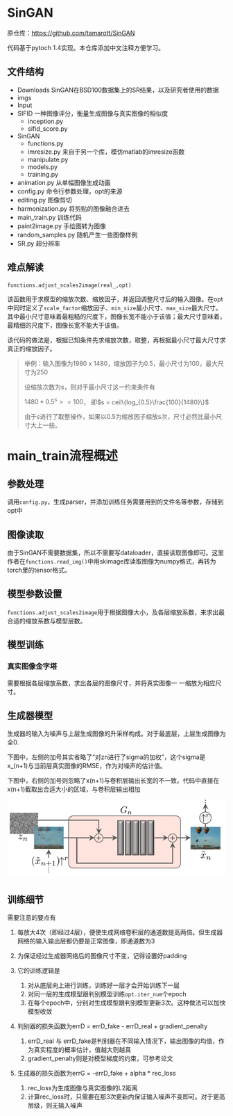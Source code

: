# SinGAN

原仓库：https://github.com/tamarott/SinGAN

代码基于pytoch 1.4实现。本仓库添加中文注释方便学习。

## 文件结构

- Downloads      SinGAN在BSD100数据集上的SR结果，以及研究者使用的数据
- imgs
- Input
- SIFID      一种图像评分，衡量生成图像与真实图像的相似度
  - inception.py
  - sifid_score.py
- SinGAN
  - functions.py
  - imresize.py     来自于另一个库，模仿matlab的imresize函数
  - manipulate.py
  - models.py
  - training.py
- animation.py    从单幅图像生成动画
- config.py     命令行参数处理，opt的来源
- editing.py     图像剪切
- harmonization.py    将剪贴的图像融合进去
- main_train.py     训练代码
- paint2image.py   手绘图转为图像
- random_samples.py    随机产生一些图像样例
- SR.py   超分辨率

## 难点解读

`functions.adjust_scales2image(real_,opt)`

该函数用于求模型的缩放次数、缩放因子，并返回调整尺寸后的输入图像。在opt中同时定义了`scale_factor`缩放因子、`min_size`最小尺寸、`max_size`最大尺寸。其中最小尺寸意味着最粗糙的尺度下，图像长宽不能小于该值；最大尺寸意味着，最精细的尺度下，图像长宽不能大于该值。

该代码的做法是，根据已知条件先求缩放次数，取整，再根据最小尺寸最大尺寸求真正的缩放因子。

> 举例：输入图像为1980 x 1480，缩放因子为0.5，最小尺寸为100，最大尺寸为250
>
> 设缩放次数为s，则对于最小尺寸这一约束条件有
>
> $1480 * 0.5^s>=100$， 即$s = ceil\{log_{0.5}\frac{100}{1480}\}$
>
> 由于$s$进行了取整操作，如果以0.5为缩放因子缩放s次，尺寸必然比最小尺寸大上一些。

# main_train流程概述

## 参数处理

调用`config.py`，生成parser，并添加训练任务需要用到的文件名等参数，存储到opt中

## 图像读取

由于SinGAN不需要数据集，所以不需要写dataloader，直接读取图像即可。这里作者在`functions.read_img()`中用skimage库读取图像为numpy格式，再转为torch里的tensor格式。

## 模型参数设置

`functions.adjust_scales2image`用于根据图像大小，及各层缩放系数，来求出最合适的缩放系数与模型层数。

## 模型训练

### 真实图像金字塔

需要根据各层缩放系数，求出各层的图像尺寸，并将真实图像一 一缩放为相应尺寸。

## 生成器模型

生成器的输入为噪声与上层生成图像的升采样构成。对于最底层，上层生成图像为全0.

下图中，左侧的加号其实省略了“对zn进行了sigma的加权”，这个sigma是x_(n+1)与当前层真实图像的RMSE，作为对噪声的估计值。

下图中，右侧的加号则忽略了x(n+1)与卷积层输出长宽的不一致。代码中直接在x(n+1)截取出合适大小的区域，与卷积层输出相加

![image-20211228164657509](README.assets/image-20211228164657509.png)

## 训练细节

需要注意的要点有

1. 每放大4次（即经过4层），便使生成网络卷积层的通道数提高两倍。但生成器网络的输入输出层都仍要是正常图像，即通道数为3

2. 为保证经过生成器网络后的图像尺寸不变，记得设置好padding

3. 它的训练逻辑是

   1. 对从底层向上进行训练，训练好一层才会开始训练下一层
   2. 对同一层的生成模型跟判别模型训练`opt.iter_num`个epoch
   3. 在每个epoch中，分别对生成模型跟判别模型更新3次。这种做法可以加快模型收敛

4. 判别器的损失函数为errD = errD_fake - errD_real + gradient_penalty

   1. errD_real 与 errD_fake是判别器在不同输入情况下，输出图像的均值，作为真实程度的概率估计，值越大则越真
   2. gradient_penalty则是对模型梯度的约束，可参考论文

5. 生成器的损失函数为errG = -errD_fake + alpha * rec_loss

   1. rec_loss为生成图像与真实图像的L2距离
   2. 计算rec_loss时，只需要在那3次更新内保证输入噪声不变即可。对于更高层级，则无输入噪声

   
